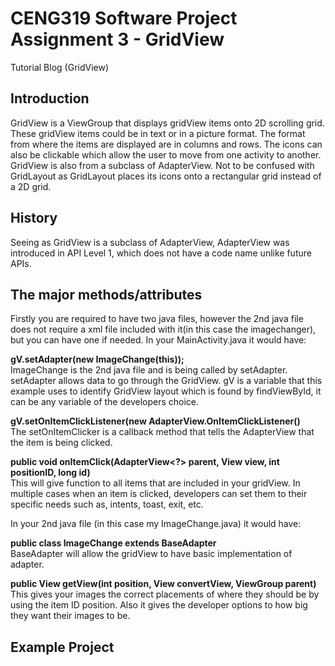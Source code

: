 # CENG319 Software Project Assignment 3 - GridView
Tutorial Blog (GridView)

## Introduction
GridView is a ViewGroup that displays gridView items onto 2D scrolling grid. These gridView items could be in text or in a picture format. The format from where the items are displayed are in columns and rows. The icons can also be clickable which allow the user to move from one activity to another. GridView is also from a subclass of AdapterView. Not to be confused with GridLayout as GridLayout places its icons onto a rectangular grid instead of a 2D grid.

## History
Seeing as GridView is a subclass of AdapterView, AdapterView was introduced in API Level 1, which does not have a code name unlike future APIs.

## The major methods/attributes
Firstly you are required to have two java files, however the 2nd java file does not require a xml file included with it(in this case the imagechanger), but you can have one if needed. In your MainActivity.java it would have:<br> 

<b>gV.setAdapter(new ImageChange(this));</b><br>
ImageChange is the 2nd java file and is being called by setAdapter. setAdapter allows data to go through the GridView. gV is a variable that this example uses to identify GridView layout which is found by findViewById, it can be any variable of the developers choice. <br>

<b>gV.setOnItemClickListener(new AdapterView.OnItemClickListener()</b><br>
The setOnItemClicker is a callback method that tells the AdapterView that the item is being clicked. <br>

<b>public void onItemClick(AdapterView<?> parent, View view, int positionID, long id)</b><br>
This will give function to all items that are included in your gridView. In multiple cases when an item is clicked, developers can set them to their specific needs such as, intents, toast, exit, etc.<br>

In your 2nd java file (in this case my ImageChange.java) it would have:<br>

<b>public class ImageChange extends BaseAdapter</b><br>
BaseAdapter will allow the gridView to have basic implementation of adapter.<br>

<b>public View getView(int position, View convertView, ViewGroup parent)</b><br>
This gives your images the correct placements of where they should be by using the item ID position. Also it gives the developer options to how big they want their images to be.<br>

## Example Project

